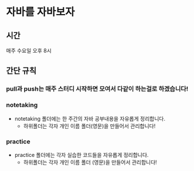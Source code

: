 # 자바를 자바보자



## 시간

매주 수요일 오후 8시



## 간단 규칙



### pull과 push는 매주 스터디 시작하면 모여서 다같이 하는걸로 하겠습니다!



 

### notetaking

* notetaking 폴더에는 한 주간의 자바 공부내용을 자유롭게 정리합니다. 
  * 하위폴더는 각자 개인 이름 폴더(영문)을 만들어서 관리합니다!



### practice

* practice 폴더에는 각자 실습한 코드들을 자유롭게 정리합니다.
  * 하위폴더는 각자 개인 이름 폴더 (영문)을 만들어서 관리합니다! 

